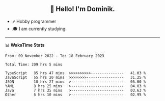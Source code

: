 <h2 align="center">👋 Hello! I'm Dominik.</h2>

- ⚡ Hobby programmer
- 🎓 I am currently studying

---
📊 **WakaTime Stats**
<!--START_SECTION:waka-->

```text
From: 09 November 2022 - To: 18 February 2023

Total Time: 209 hrs 5 mins

TypeScript   85 hrs 47 mins  >>>>>>>>>>---------------   41.03 %
JavaScript   65 hrs 20 mins  >>>>>>>>-----------------   31.25 %
JSON         10 hrs 27 mins  >------------------------   05.00 %
YAML         8 hrs 25 mins   >------------------------   04.03 %
Java         7 hrs 35 mins   >------------------------   03.63 %
Other        6 hrs 10 mins   >------------------------   02.95 %
```

<!--END_SECTION:waka-->
